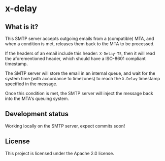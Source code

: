 x-delay
=======

## What is it?

This SMTP server accepts outgoing emails from a (compatible) MTA, and when a
condition is met, releases them back to the MTA to be processed.

If the headers of an email include this header: `X-Delay-TS`, then it
will read the aforementioned header, which should have a ISO-8601
compliant timestamp.

The SMTP server will store the email in an internal queue, and wait for the
system time (with accordance to timezones) to reach the `X-Delay`
timestamp specified in the message.

Once this condition is met, the SMTP server will inject the message back into
the MTA's queuing system.

## Development status

Working locally on the SMTP server, expect commits soon!

## License

This project is licensed under the Apache 2.0 license.
